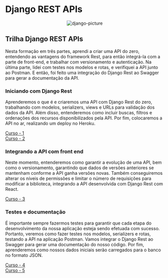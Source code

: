 # Django REST APIs

<p align="center">
<img src = "https://www.django-rest-framework.org/img/logo.png" alt="django-picture">
</p>

## Trilha Django REST APIs
Nesta formação em três partes, aprendi a criar uma API do zero, entendendo as vantagens do framework Rest, para então integrá-la com a parte de front-end, e trabalhar com versionamento e autenticação. Na última parte, lidei com testes nos modelos e rotas, e verifiquei a API junto ao Postman. E então, foi feito uma integração do Django Rest ao Swagger para gerar a documentação da API.

### Iniciando com Django Rest
Aprenderemos o que é e criaremos uma API com Django Rest do zero, trabalhando com modelos, serializers, views e URLs para validação dos dados da API. Além disso, entenderemos como incluir buscas, filtros e ordenações dos recursos disponibilizados pela API. Por fim, colocaremos a API no ar, realizando um deploy no Heroku.

[Curso - 1]() <br>
[Curso - 2]()

### Integrando a API com front end
Neste momento, entenderemos como garantir a evolução de uma API, bem como o versionamento, garantindo que dados de versões anteriores se mantenham conforme a API ganha versões novas. Também conseguiremos alterar os níveis de permissões e limitar o número de requisições para modificar a biblioteca, integrando a API desenvolvida com Django Rest com React.

[Curso - 3]()

### Testes e documentação
É importante sempre fazermos testes para garantir que cada etapa do desenvolvimento da nossa aplicação esteja sendo efetuada com sucesso. Portanto, veremos como fazer testes nos modelos, serializers e rotas, testando a API na aplicação Postman. Vamos integrar o Django Rest ao Swagger para gerar uma documentação do nosso código. Por fim, aprenderemos como nossos dados iniciais serão carregados para o banco no formato JSON.

[Curso - 4]() <br>
[Curso - 5]()